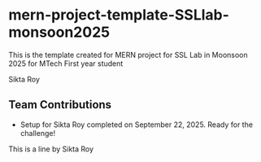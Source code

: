 # mern-project-template-SSLlab-monsoon2025
This is the template created for MERN project for SSL Lab in Moonsoon 2025 for MTech First year student 

Sikta Roy 

## Team Contributions
- Setup for Sikta Roy completed on September 22, 2025. Ready for the challenge!

This is a line by Sikta Roy

